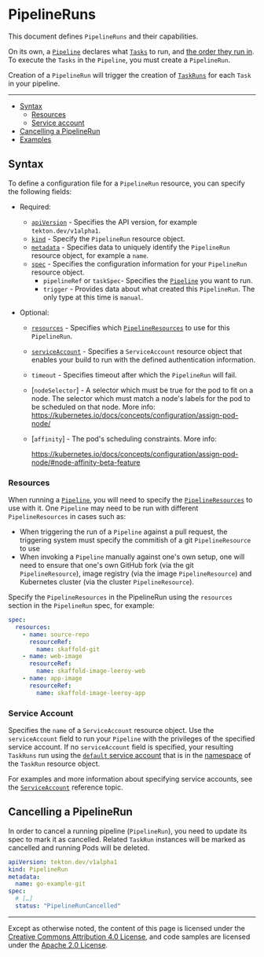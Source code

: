 # PipelineRuns

This document defines `PipelineRuns` and their capabilities.

On its own, a [`Pipeline`](pipelines.md) declares what [`Tasks`](tasks.md) to
run, and [the order they run in](pipelines.md#ordering). To execute the `Tasks`
in the `Pipeline`, you must create a `PipelineRun`.

Creation of a `PipelineRun` will trigger the creation of
[`TaskRuns`](taskruns.md) for each `Task` in your pipeline.

---

- [Syntax](#syntax)
  - [Resources](#resources)
  - [Service account](#service-account)
- [Cancelling a PipelineRun](#cancelling-a-pipelinerun)
- [Examples](#examples)

## Syntax

To define a configuration file for a `PipelineRun` resource, you can specify the
following fields:

- Required:
  - [`apiVersion`][kubernetes-overview] - Specifies the API version, for example
    `tekton.dev/v1alpha1`.
  - [`kind`][kubernetes-overview] - Specify the `PipelineRun` resource object.
  - [`metadata`][kubernetes-overview] - Specifies data to uniquely identify the
    `PipelineRun` resource object, for example a `name`.
  - [`spec`][kubernetes-overview] - Specifies the configuration information for
    your `PipelineRun` resource object.
    - `pipelineRef` or `taskSpec`- Specifies the [`Pipeline`](pipelines.md) you
      want to run.
    - `trigger` - Provides data about what created this `PipelineRun`. The only
      type at this time is `manual`.
- Optional:

  - [`resources`](#resources) - Specifies which
    [`PipelineResources`](resources.md) to use for this `PipelineRun`.
  - [`serviceAccount`](#service-account) - Specifies a `ServiceAccount` resource
    object that enables your build to run with the defined authentication
    information.
  - `timeout` - Specifies timeout after which the `PipelineRun` will fail.
  - [`nodeSelector`] - A selector which must be true for the pod to fit on a
    node. The selector which must match a node's labels for the pod to be
    scheduled on that node. More info:
    <https://kubernetes.io/docs/concepts/configuration/assign-pod-node/>
  - [`affinity`] - The pod's scheduling constraints. More info:

    <https://kubernetes.io/docs/concepts/configuration/assign-pod-node/#node-affinity-beta-feature>

[kubernetes-overview]:
  https://kubernetes.io/docs/concepts/overview/working-with-objects/kubernetes-objects/#required-fields

### Resources

When running a [`Pipeline`](pipelines.md), you will need to specify the
[`PipelineResources`](resources.md) to use with it. One `Pipeline` may need to
be run with different `PipelineResources` in cases such as:

- When triggering the run of a `Pipeline` against a pull request, the triggering
  system must specify the commitish of a git `PipelineResource` to use
- When invoking a `Pipeline` manually against one's own setup, one will need to
  ensure that one's own GitHub fork (via the git `PipelineResource`), image
  registry (via the image `PipelineResource`) and Kubernetes cluster (via the
  cluster `PipelineResource`).

Specify the `PipelineResources` in the PipelineRun using the `resources` section
in the `PipelineRun` spec, for example:

```yaml
spec:
  resources:
    - name: source-repo
      resourceRef:
        name: skaffold-git
    - name: web-image
      resourceRef:
        name: skaffold-image-leeroy-web
    - name: app-image
      resourceRef:
        name: skaffold-image-leeroy-app
```

### Service Account

Specifies the `name` of a `ServiceAccount` resource object. Use the
`serviceAccount` field to run your `Pipeline` with the privileges of the
specified service account. If no `serviceAccount` field is specified, your
resulting `TaskRuns` run using the
[`default` service account](https://kubernetes.io/docs/tasks/configure-pod-container/configure-service-account/#use-the-default-service-account-to-access-the-api-server)
that is in the
[namespace](https://kubernetes.io/docs/concepts/overview/working-with-objects/namespaces/)
of the `TaskRun` resource object.

For examples and more information about specifying service accounts, see the
[`ServiceAccount`](./auth.md) reference topic.

## Cancelling a PipelineRun

In order to cancel a running pipeline (`PipelineRun`), you need to update its
spec to mark it as cancelled. Related `TaskRun` instances will be marked as
cancelled and running Pods will be deleted.

```yaml
apiVersion: tekton.dev/v1alpha1
kind: PipelineRun
metadata:
  name: go-example-git
spec:
  # […]
  status: "PipelineRunCancelled"
```

---

Except as otherwise noted, the content of this page is licensed under the
[Creative Commons Attribution 4.0 License](https://creativecommons.org/licenses/by/4.0/),
and code samples are licensed under the
[Apache 2.0 License](https://www.apache.org/licenses/LICENSE-2.0).
